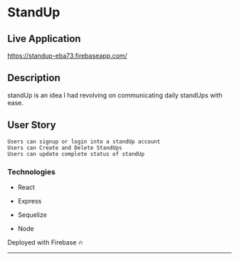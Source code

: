 

# StandUp


## Live Application
https://standup-eba73.firebaseapp.com/

## Description

standUp is an idea I had revolving on communicating daily standUps with ease. 

## User Story

```
Users can signup or login into a standUp account
Users can Create and Delete StandUps
Users can update complete status of standUp
```

### Technologies

* React

* Express

* Sequelize

* Node

Deployed with Firebase 🔥

- - -

